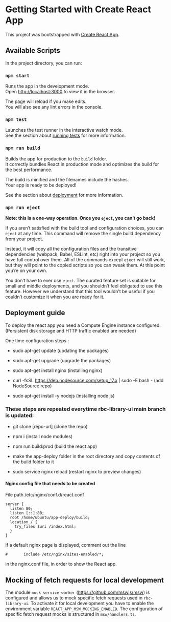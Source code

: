 # Getting Started with Create React App

This project was bootstrapped with [Create React App](https://github.com/facebook/create-react-app).

## Available Scripts

In the project directory, you can run:

### `npm start`

Runs the app in the development mode.\
Open [http://localhost:3000](http://localhost:3000) to view it in the browser.

The page will reload if you make edits.\
You will also see any lint errors in the console.

### `npm test`

Launches the test runner in the interactive watch mode.\
See the section about [running tests](https://facebook.github.io/create-react-app/docs/running-tests) for more information.

### `npm run build`

Builds the app for production to the `build` folder.\
It correctly bundles React in production mode and optimizes the build for the best performance.

The build is minified and the filenames include the hashes.\
Your app is ready to be deployed!

See the section about [deployment](https://facebook.github.io/create-react-app/docs/deployment) for more information.

### `npm run eject`

**Note: this is a one-way operation. Once you `eject`, you can’t go back!**

If you aren’t satisfied with the build tool and configuration choices, you can `eject` at any time. This command will remove the single build dependency from your project.

Instead, it will copy all the configuration files and the transitive dependencies (webpack, Babel, ESLint, etc) right into your project so you have full control over them. All of the commands except `eject` will still work, but they will point to the copied scripts so you can tweak them. At this point you’re on your own.

You don’t have to ever use `eject`. The curated feature set is suitable for small and middle deployments, and you shouldn’t feel obligated to use this feature. However we understand that this tool wouldn’t be useful if you couldn’t customize it when you are ready for it.

## Deployment guide

To deploy the react app you need a Compute Engine instance configured. (Persistent disk storage and HTTP traffic enabled are needed)

One time configuration steps :

- sudo apt-get update (updating the packages)

- sudo apt-get upgrade (upgrade the packages)

- sudo apt-get install nginx (installing nginx)

- curl -fsSL https://deb.nodesource.com/setup_17.x | sudo -E bash - (add NodeSource repo)
- sudo apt-get install -y nodejs (installing node js)

### These steps are repeated everytime rbc-library-ui main branch is updated:

- git clone [repo-url] (clone the repo)

- npm i (install node modules)

- npm run build:prod (build the react app)

- make the app-deploy folder in the root directory and copy contents of the build folder to it

- sudo service nginx reload (restart nginx to preview changes)

#### Nginx config file that needs to be created

File path /etc/nginx/conf.d/react.conf

```
server {
  listen 80;
  listen [::]:80;
  root /home/ubuntu/app-deploy/build;
  location / {
    try_files $uri /index.html;
  }
}
```

If a default nginx page is displayed, comment out the line

```
#       include /etc/nginx/sites-enabled/*;
```

in the nginx.conf file, in order to show the React app.

## Mocking of fetch requests for local development

The module `mock service worker` (https://github.com/mswjs/msw) is configured and allows us to mock specific fetch requests used in `rbc-library-ui`.
To activate it for local development you have to enable the environment variable `REACT_APP_MSW_MOCKING_ENABLED`.
The configuration of specific fetch request mocks is structured in `msw/handlers.ts`.
